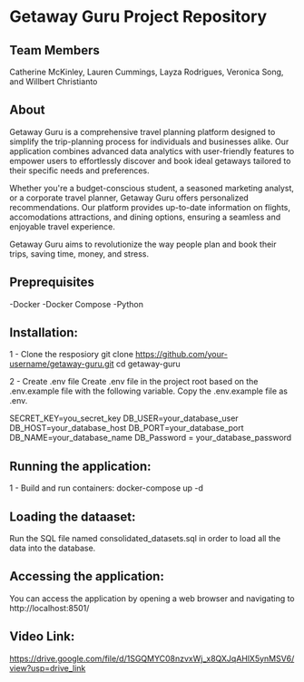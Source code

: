 # Getaway Guru Project Repository

## Team Members
Catherine McKinley, Lauren Cummings, Layza Rodrigues, Veronica Song, and Willbert Christianto

## About

Getaway Guru is a comprehensive travel planning platform designed to simplify the trip-planning process for individuals and businesses alike. Our application combines advanced data analytics with user-friendly features to empower users to effortlessly discover and book ideal getaways tailored to their specific needs and preferences. 

Whether you're a budget-conscious student, a seasoned marketing analyst, or a corporate travel planner, Getaway Guru offers personalized recommendations. Our platform provides up-to-date information on flights, accomodations attractions, and dining options, ensuring a seamless and enjoyable travel experience. 

Getaway Guru aims to revolutionize the way people plan and book their trips, saving time, money, and stress. 

## Preprequisites 
-Docker 
-Docker Compose
-Python

## Installation: 
1 - Clone the resposiory
git clone https://github.com/your-username/getaway-guru.git
cd getaway-guru

2 - Create .env file
Create .env file in the project root based on the .env.example file with the following variable. Copy the .env.example file as .env. 

SECRET_KEY=you_secret_key
DB_USER=your_database_user
DB_HOST=your_database_host
DB_PORT=your_database_port
DB_NAME=your_database_name
DB_Password = your_database_password

## Running the application: 
1 - Build and run containers: 
docker-compose up -d

## Loading the dataaset: 
Run the SQL file named consolidated_datasets.sql in order to load all the data into the database. 

## Accessing the application: 
You can access the application by opening a web browser and navigating to http://localhost:8501/

## Video Link:
https://drive.google.com/file/d/1SGQMYC08nzvxWj_x8QXJqAHlX5ynMSV6/view?usp=drive_link
